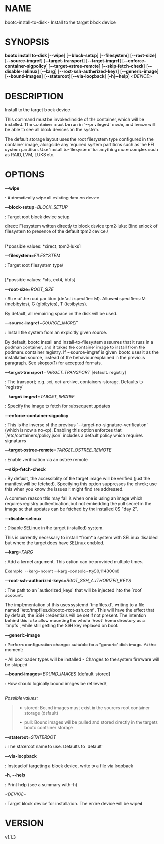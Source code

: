 # NAME

bootc-install-to-disk - Install to the target block device

# SYNOPSIS

**bootc install to-disk** \[**\--wipe**\] \[**\--block-setup**\]
\[**\--filesystem**\] \[**\--root-size**\] \[**\--source-imgref**\]
\[**\--target-transport**\] \[**\--target-imgref**\]
\[**\--enforce-container-sigpolicy**\] \[**\--target-ostree-remote**\]
\[**\--skip-fetch-check**\] \[**\--disable-selinux**\] \[**\--karg**\]
\[**\--root-ssh-authorized-keys**\] \[**\--generic-image**\]
\[**\--bound-images**\] \[**\--stateroot**\] \[**\--via-loopback**\]
\[**-h**\|**\--help**\] \<*DEVICE*\>

# DESCRIPTION

Install to the target block device.

This command must be invoked inside of the container, which will be
installed. The container must be run in \`\--privileged\` mode, and
hence will be able to see all block devices on the system.

The default storage layout uses the root filesystem type configured in
the container image, alongside any required system partitions such as
the EFI system partition. Use \`install to-filesystem\` for anything
more complex such as RAID, LVM, LUKS etc.

# OPTIONS

**\--wipe**

:   Automatically wipe all existing data on device

**\--block-setup**=*BLOCK_SETUP*

:   Target root block device setup.

direct: Filesystem written directly to block device tpm2-luks: Bind
unlock of filesystem to presence of the default tpm2 device.\

\
\[*possible values: *direct, tpm2-luks\]

**\--filesystem**=*FILESYSTEM*

:   Target root filesystem type\

\
\[*possible values: *xfs, ext4, btrfs\]

**\--root-size**=*ROOT_SIZE*

:   Size of the root partition (default specifier: M). Allowed
    specifiers: M (mebibytes), G (gibibytes), T (tebibytes).

By default, all remaining space on the disk will be used.

**\--source-imgref**=*SOURCE_IMGREF*

:   Install the system from an explicitly given source.

By default, bootc install and install-to-filesystem assumes that it runs
in a podman container, and it takes the container image to install from
the podmans container registry. If \--source-imgref is given, bootc uses
it as the installation source, instead of the behaviour explained in the
previous paragraph. See skopeo(1) for accepted formats.

**\--target-transport**=*TARGET_TRANSPORT* \[default: registry\]

:   The transport; e.g. oci, oci-archive, containers-storage. Defaults
    to \`registry\`

**\--target-imgref**=*TARGET_IMGREF*

:   Specify the image to fetch for subsequent updates

**\--enforce-container-sigpolicy**

:   This is the inverse of the previous
    \`\--target-no-signature-verification\` (which is now a no-op).
    Enabling this option enforces that \`/etc/containers/policy.json\`
    includes a default policy which requires signatures

**\--target-ostree-remote**=*TARGET_OSTREE_REMOTE*

:   Enable verification via an ostree remote

**\--skip-fetch-check**

:   By default, the accessiblity of the target image will be verified
    (just the manifest will be fetched). Specifying this option
    suppresses the check; use this when you know the issues it might
    find are addressed.

A common reason this may fail is when one is using an image which
requires registry authentication, but not embedding the pull secret in
the image so that updates can be fetched by the installed OS \"day 2\".

**\--disable-selinux**

:   Disable SELinux in the target (installed) system.

This is currently necessary to install \*from\* a system with SELinux
disabled but where the target does have SELinux enabled.

**\--karg**=*KARG*

:   Add a kernel argument. This option can be provided multiple times.

Example: \--karg=nosmt \--karg=console=ttyS0,114800n8

**\--root-ssh-authorized-keys**=*ROOT_SSH_AUTHORIZED_KEYS*

:   The path to an \`authorized_keys\` that will be injected into the
    \`root\` account.

The implementation of this uses systemd \`tmpfiles.d\`, writing to a
file named \`/etc/tmpfiles.d/bootc-root-ssh.conf\`. This will have the
effect that by default, the SSH credentials will be set if not present.
The intention behind this is to allow mounting the whole \`/root\` home
directory as a \`tmpfs\`, while still getting the SSH key replaced on
boot.

**\--generic-image**

:   Perform configuration changes suitable for a \"generic\" disk image.
    At the moment:

\- All bootloader types will be installed - Changes to the system
firmware will be skipped

**\--bound-images**=*BOUND_IMAGES* \[default: stored\]

:   How should logically bound images be retrieved\

\
*Possible values:*

> -   stored: Bound images must exist in the sources root container
>     storage (default)
>
> -   pull: Bound images will be pulled and stored directly in the
>     targets bootc container storage

**\--stateroot**=*STATEROOT*

:   The stateroot name to use. Defaults to \`default\`

**\--via-loopback**

:   Instead of targeting a block device, write to a file via loopback

**-h**, **\--help**

:   Print help (see a summary with -h)

\<*DEVICE*\>

:   Target block device for installation. The entire device will be
    wiped

# VERSION

v1.1.3
